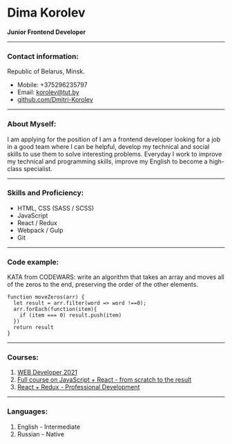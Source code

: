 # Dima Korolev
**Junior Frontend Developer** 
********* 
### Contact information:
Republic of Belarus, Minsk.
* Mobile: +375296235797
* Email: korolev@tut.by
* [github.com/Dmitri-Korolev](https://github.com/Dmitri-Korolev "github link")
********* 
### About Myself:
I am applying for the position of I am a frontend developer looking for a job in a good team where I can be helpful, develop my technical and social skills to use them to solve interesting problems. Everyday I work to improve my technical and programming skills, improve my English to become a high-class specialist. 
********* 
### Skills and Proficiency:
* HTML, CSS (SASS / SCSS)
* JavaScript 
* React / Redux
* Webpack / Gulp
* Git
********* 
### Code example:
KATA from CODEWARS: write an algorithm that takes an array and moves all of the zeros to the end, preserving the order of the other elements.
```
function moveZeros(arr) {
  let result = arr.filter(word => word !==0);
  arr.forEach(function(item){
    if (item === 0) result.push(item)
  })
  return result
}
```
********* 
### Courses:
1. [WEB Developer 2021](www.udemy.com/course/webdeveloper/ "WEB Developer 2021") 
2. [Full course on JavaScript + React - from scratch to the result](www.udemy.com/course/javascript_full/ "JavaScript + React courses")
3. [React + Redux - Professional Development](www.udemy.com/course/pro-react-redux/ "React + Redux courses") 
*********
### Languages:
1. English - Intermediate
2. Russian - Native
